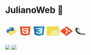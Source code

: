 <h1>JulianoWeb 🎈</h1>

<div style="display: inline_block"><br>
  <img align="center" alt="JulianoWeb-Python" height="30" width="40" src="https://raw.githubusercontent.com/devicons/devicon/master/icons/python/python-original.svg">
  <img align="center" alt="JulianoWeb-HTML" height="30" width="40" src="https://raw.githubusercontent.com/devicons/devicon/master/icons/html5/html5-original.svg">
  <img align="center" alt="JulianoWeb-CSS" height="30" width="40" src="https://raw.githubusercontent.com/devicons/devicon/master/icons/css3/css3-original.svg">
  <img align="center" alt="JulianoWeb-Js" height="30" width="40" src="https://raw.githubusercontent.com/devicons/devicon/master/icons/javascript/javascript-plain.svg">
  <img align="center" alt="JulianoWeb-Git" height="30" width="40" src="https://raw.githubusercontent.com/devicons/devicon/master/icons/git/git-original.svg">
  <img align="center" alt="JulianoWeb-Flask" height="30" width="40" src="https://raw.githubusercontent.com/devicons/devicon/master/icons/flask/flask-original.svg">
</div>

##

<div> 
  <a href="mailto:julianclam78@gmail.com"><img src="https://img.shields.io/badge/-Gmail-%23333?style=for-the-badge&logo=gmail&logoColor=white" target="_blank"></a>
  <a href="https://www.linkedin.com/in/juliano-almeida-aab984330/" target="_blank"><img src="https://img.shields.io/badge/-LinkedIn-%230077B5?style=for-the-badge&logo=linkedin&logoColor=white" target="_blank"></a> 
</div>
